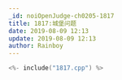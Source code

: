 ```yaml
---
_id: noiOpenJudge-ch0205-1817
title: 1817:城堡问题
date: 2019-08-09 12:13
update: 2019-08-09 12:13
author: Rainboy
---
```


```c
<%- include("1817.cpp") %>
```

